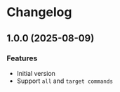 # Changelog

## 1.0.0 (2025-08-09)


### Features

* Initial version
* Support `all` and `target commands`

